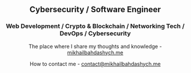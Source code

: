 <h2 align="center">
  Cybersecurity / Software Engineer
</h2>

<h3 align="center">
  Web Development / Crypto & Blockchain / Networking Tech / DevOps / Cybersecurity
</h3>

<div align="center">
  <p>The place where I share my thoughts and knowledge - <a href="https://mikhailbahdashych.me">mikhailbahdashych.me</a></p>
  <p>How to contact me - <a href="mailto:contact@mikhailbahdashych.me">contact@mikhailbahdashych.me</a></p>
</div>
